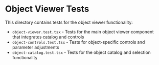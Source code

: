 # Object Viewer Tests

This directory contains tests for the object viewer functionality:

- `object-viewer.test.tsx` - Tests for the main object viewer component that integrates catalog and controls
- `object-controls.test.tsx` - Tests for object-specific controls and parameter adjustments
- `object-catalog.test.tsx` - Tests for the object catalog and selection functionality 